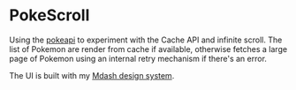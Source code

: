 # PokeScroll
Using the [pokeapi](https://pokeapi.co/docs/v2) to experiment with the Cache API and infinite scroll. The list of Pokemon are render from cache if available, otherwise fetches a large page of Pokemon using an internal retry mechanism if there's an error.

The UI is built with my [Mdash design system](http://m-docs.org).

